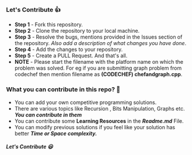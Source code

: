 ### Let's Contribute :+1:

- **Step 1** - Fork this repository.
- **Step 2** - Clone the repository to your local machine.
- **Step 3** - Resolve the bugs, mentions provided in the Issues section of the repository. _Also add a description of what changes you have done_.
- **Step 4** - Add the changes to your repository.
- **Step 5** - Create a PULL Request. And that's all.
- **NOTE** - Please start the filename with the platform name on which the problem was solved. For eg if you are submitting graph problem from codechef then mention filename as **(CODECHEF) chefandgraph.cpp**.

### What you can contribute in this repo? :punch:

- You can add your own competitive programming solutions.
- There are various topics like Recursion , Bits Manipulation, Graphs etc. **_You can contribute in them_**
- You can contribute some **Learning Resources** in the **_Readme.md_** File.
- You can modify previous solutions if you feel like your solution has better **_Time or Space complexity._**

##### Let's Contribute :smiley:
